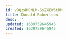 ```yaml
---
id: vDQz4MCNLM-SsZXEW5tRM
title: Donald Robertson
desc: ''
updated: 1639759645945
created: 1639759645945
---
```


